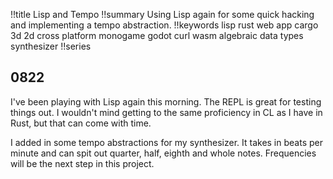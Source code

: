 !!title Lisp and Tempo
!!summary Using Lisp again for some quick hacking and implementing a tempo abstraction.
!!keywords lisp rust web app cargo 3d 2d cross platform monogame godot curl wasm algebraic data types synthesizer 
!!series

## 0822

I've been playing with Lisp again this morning. The REPL is great for testing things out. I wouldn't mind getting to the same proficiency in CL as I have in Rust, but that can come with time. 

I added in some tempo abstractions for my synthesizer. It takes in beats per minute and can spit out quarter, half, eighth and whole notes. Frequencies will be the next step in this project. 
